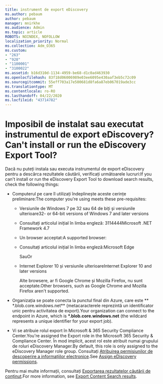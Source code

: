```yaml
---
title: instrument de export eDiscovery
ms.author: pebaum
author: pebaum
manager: mnirkhe
ms.audience: Admin
ms.topic: article
ROBOTS: NOINDEX, NOFOLLOW
localization_priority: Normal
ms.collection: Adm_O365
ms.custom:
- "263"
- "928"
- "1100001"
- "3100022"
ms.assetid: b16d310d-1134-4959-be68-d1c0ad463930
ms.openlocfilehash: 83f18d06006989e03ee6095e430aaf3eb5c72c09
ms.sourcegitcommit: 55eff703a17e500681d8fa6a87eb067019ade3cc
ms.translationtype: MT
ms.contentlocale: ro-RO
ms.lasthandoff: 04/22/2020
ms.locfileid: "43714782"
---
```

# <a name="cant-install-or-run-the-ediscovery-export-tool"></a><span data-ttu-id="a37a2-102">Imposibil de instalat sau executat instrumentul de export eDiscovery?</span><span class="sxs-lookup"><span data-stu-id="a37a2-102">Can't install or run the eDiscovery Export Tool?</span></span>

<span data-ttu-id="a37a2-103">Dacă nu puteți instala sau executa instrumentul de export eDiscovery pentru a descărca rezultatele căutării, verificați următoarele lucruri:</span><span class="sxs-lookup"><span data-stu-id="a37a2-103">If you can't install or run the eDiscovery Export Tool to download search results, check the following things:</span></span>
  
- <span data-ttu-id="a37a2-104">Computerul pe care îl utilizați îndeplinește aceste cerințe preliminare:</span><span class="sxs-lookup"><span data-stu-id="a37a2-104">The computer you're using meets these pre-requisites:</span></span>

  - <span data-ttu-id="a37a2-105">Versiunile de Windows 7 pe 32 sau 64 de biți și versiunile ulterioare</span><span class="sxs-lookup"><span data-stu-id="a37a2-105">32- or 64-bit versions of Windows 7 and later versions</span></span>

  - <span data-ttu-id="a37a2-106">Consultați articolul inițial în limba engleză: 3114444</span><span class="sxs-lookup"><span data-stu-id="a37a2-106">Microsoft .NET Framework 4.7</span></span>

  - <span data-ttu-id="a37a2-107">Un browser acceptat:</span><span class="sxs-lookup"><span data-stu-id="a37a2-107">A supported browser:</span></span>

  - <span data-ttu-id="a37a2-108">Consultați articolul inițial în limba engleză:</span><span class="sxs-lookup"><span data-stu-id="a37a2-108">Microsoft Edge</span></span>

    <span data-ttu-id="a37a2-109">Sau</span><span class="sxs-lookup"><span data-stu-id="a37a2-109">Or</span></span>

  - <span data-ttu-id="a37a2-110">Internet Explorer 10 și versiunile ulterioare</span><span class="sxs-lookup"><span data-stu-id="a37a2-110">Internet Explorer 10 and later versions</span></span>

    <span data-ttu-id="a37a2-111">Alte browsere, ar fi Google Chrome și Mozilla Firefox, nu sunt acceptate.</span><span class="sxs-lookup"><span data-stu-id="a37a2-111">Other browsers, such as Google Chrome and Mozilla Firefox aren't supported.</span></span>

- <span data-ttu-id="a37a2-112">Organizația se poate conecta la punctul final din Azure, care este \*\* \*.blob.core.windows.net\*\* (metacaracterele reprezintă un identificator unic pentru activitatea de export).</span><span class="sxs-lookup"><span data-stu-id="a37a2-112">Your organization can connect to the endpoint in Azure, which is **\*.blob.core.windows.net** (the wildcard represents a unique identifier for your export job).</span></span>

- <span data-ttu-id="a37a2-113">Vi se atribuie rolul export în Microsoft &amp; 365 Security Compliance Center.</span><span class="sxs-lookup"><span data-stu-id="a37a2-113">You're assigned the Export role in the Microsoft 365 Security &amp; Compliance Center.</span></span> <span data-ttu-id="a37a2-114">În mod implicit, acest rol este atribuit numai grupului de roluri eDiscovery Manager.</span><span class="sxs-lookup"><span data-stu-id="a37a2-114">By default, this role is only assigned to the eDiscovery Manager role group.</span></span> <span data-ttu-id="a37a2-115">Consultați [Atribuirea permisiunilor de descoperire a informațiilor electronice](https://docs.microsoft.com/office365/securitycompliance/assign-ediscovery-permissions).</span><span class="sxs-lookup"><span data-stu-id="a37a2-115">See [Assign eDiscovery permissions](https://docs.microsoft.com/office365/securitycompliance/assign-ediscovery-permissions).</span></span>

<span data-ttu-id="a37a2-116">Pentru mai multe informații, consultați [Exportarea rezultatelor căutării de conținut](https://docs.microsoft.com/office365/securitycompliance/export-search-results).</span><span class="sxs-lookup"><span data-stu-id="a37a2-116">For more information, see [Export Content Search results](https://docs.microsoft.com/office365/securitycompliance/export-search-results).</span></span>
  